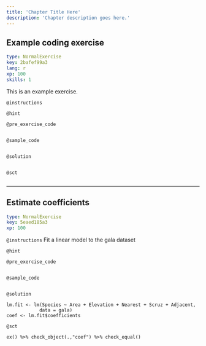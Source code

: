 ```yaml
---
title: 'Chapter Title Here'
description: 'Chapter description goes here.'
---
```


## Example coding exercise

```yaml
type: NormalExercise
key: 2bafef99a3
lang: r
xp: 100
skills: 1
```

This is an example exercise.

`@instructions`


`@hint`


`@pre_exercise_code`
```{r}

```

`@sample_code`
```{r}

```

`@solution`
```{r}

```

`@sct`
```{r}

```

---

## Estimate coefficients

```yaml
type: NormalExercise
key: 5eaed185a3
xp: 100
```



`@instructions`
Fit a linear model to the gala dataset

`@hint`


`@pre_exercise_code`
```{r}

```

`@sample_code`
```{r}

```

`@solution`
```{r}
lm.fit <- lm(Species ~ Area + Elevation + Nearest + Scruz + Adjacent, 
            data = gala)
coef <- lm.fit$coefficients
```

`@sct`
```{r}
ex() %>% check_object(.,"coef") %>% check_equal() 

```
